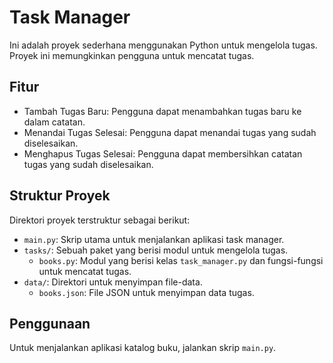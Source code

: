 # Task Manager

Ini adalah proyek sederhana menggunakan Python untuk mengelola tugas. Proyek ini memungkinkan pengguna untuk mencatat tugas.

## Fitur

- Tambah Tugas Baru: Pengguna dapat menambahkan tugas baru ke dalam catatan.
- Menandai Tugas Selesai: Pengguna dapat menandai tugas yang sudah diselesaikan.
- Menghapus Tugas Selesai: Pengguna dapat membersihkan catatan tugas yang sudah diselesaikan.

## Struktur Proyek

Direktori proyek terstruktur sebagai berikut:

- `main.py`: Skrip utama untuk menjalankan aplikasi task manager.
- `tasks/`: Sebuah paket yang berisi modul untuk mengelola tugas.
  - `books.py`: Modul yang berisi kelas `task_manager.py` dan fungsi-fungsi untuk mencatat tugas.
- `data/`: Direktori untuk menyimpan file-data.
  - `books.json`: File JSON untuk menyimpan data tugas.

## Penggunaan

Untuk menjalankan aplikasi katalog buku, jalankan skrip `main.py`.
